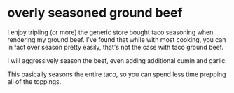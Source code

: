 overly seasoned ground beef
===========================

I enjoy tripling (or more) the generic store bought taco seasoning when rendering my ground beef. 
I've found that while with most cooking, you can in fact over season pretty easily, that's not the case with taco ground beef.

I will aggressively season the beef, even adding additional cumin and garlic. 

This basically seasons the entire taco, so you can spend less time prepping all of the toppings. 
